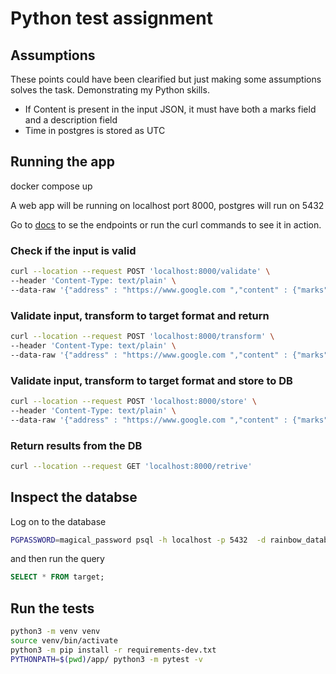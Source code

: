 # Python test assignment

## Assumptions

These points could have been clearified but just making some assumptions solves the task. Demonstrating my Python skills.

- If Content is present in the input JSON, it must have both a marks field and a description field
- Time in postgres is stored as UTC

## Running the app

docker compose up

A web app will be running on localhost port 8000, postgres will run on 5432

Go to [docs](http://127.0.0.1:8000/docs) to se the endpoints or run the curl commands to see it in action.

### Check if the input is valid

```bash
curl --location --request POST 'localhost:8000/validate' \
--header 'Content-Type: text/plain' \
--data-raw '{"address" : "https://www.google.com ","content" : {"marks" : [{"text": "marks"},{"text": "season"},{"text": "foo"},{"text": "bar"}],"description" : "Some description"},"updated" : "2021-02-26T08:21:20+00:00","author" : {"username" : "Bob","id" : "68712648721648271"},"id" : "543435435","created" : "2021-02-25T16:25:21+00:00","counters" : {"score" : 3,"mistakes" : 0},"type" : "main"}'
```

### Validate input, transform to target format and return

```bash
curl --location --request POST 'localhost:8000/transform' \
--header 'Content-Type: text/plain' \
--data-raw '{"address" : "https://www.google.com ","content" : {"marks" : [{"text": "marks"},{"text": "season"},{"text": "foo"},{"text": "bar"}],"description" : "Some description"},"updated" : "2021-02-26T08:21:20+00:00","author" : {"username" : "Bob","id" : "68712648721648271"},"id" : "543435435","created" : "2021-02-25T16:25:21+00:00","counters" : {"score" : 3,"mistakes" : 0},"type" : "main"
```

### Validate input, transform to target format and store to DB

```bash
curl --location --request POST 'localhost:8000/store' \
--header 'Content-Type: text/plain' \
--data-raw '{"address" : "https://www.google.com ","content" : {"marks" : [{"text": "marks"},{"text": "season"},{"text": "foo"},{"text": "bar"}],"description" : "Some description"},"updated" : "2021-02-26T08:21:20+00:00","author" : {"username" : "Bob","id" : "68712648721648271"},"id" : "543435435","created" : "2021-02-25T16:25:21+00:00","counters" : {"score" : 3,"mistakes" : 0},"type" : "main"}'
```

### Return results from the DB

```bash
curl --location --request GET 'localhost:8000/retrive'
```

## Inspect the databse

Log on to the database

```bash
PGPASSWORD=magical_password psql -h localhost -p 5432  -d rainbow_database -U unicorn_user
```

and then run the query

```SQL
SELECT * FROM target;
```

## Run the tests

```bash
python3 -m venv venv
source venv/bin/activate
python3 -m pip install -r requirements-dev.txt
PYTHONPATH=$(pwd)/app/ python3 -m pytest -v
```
